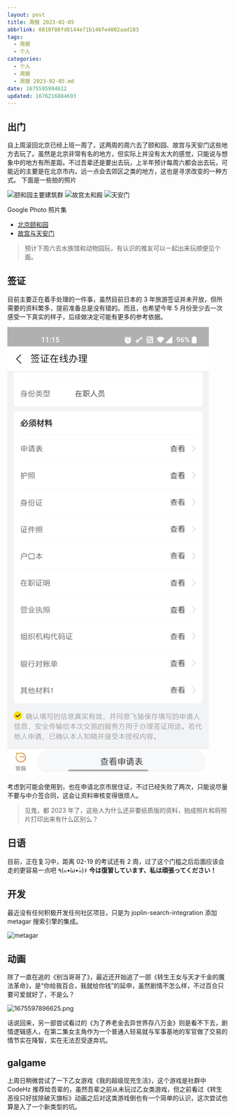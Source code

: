```yaml
---
layout: post
title: 周报 2023-02-05
abbrlink: 0810f80fd8144e71b146fe4002aad183
tags:
  - 周报
  - 个人
categories:
  - 个人
  - 周报
  - 周报 2023-02-05.md
date: 1675595994612
updated: 1676216884693
---
```


## 出门

自上周滚回北京已经上班一周了，这两周的周六去了颐和园、故宫与天安门这些地方去玩了。虽然是北京非常有名的地方，但实际上并没有太大的感觉，只能说与想象中的地方有所差距。不过吾辈还是要出去玩，上半年预计每周六都会出去玩，可能近的主要是在北京市内，远一点会去郊区之类的地方，这也是寻求改变的一种方式。
下面是一些拍的照片

![颐和园主要建筑群](https://image-proxy.rxliuli.com/?url=https://lh3.googleusercontent.com/pw/AMWts8AsVfH7C2VQ8sNyKJpI32eV6B6-lMnQTBy86P8bXXvc-02IYtUawHorV2ZxsUKfGgRU5Y9MVWYWrpgShPnvgKBhq-rvvinKKSxYuwsG74tDr3B19-3SLOahiVbVlBrItSzK580vO_p0ja2-_j_pZhl1=w1783-h1337-no)
![故宫太和殿](https://image-proxy.rxliuli.com/?url=https://lh3.googleusercontent.com/pw/AMWts8Ahc5T_a58tiPhxXdyDXklq0IMGR5yGl8-QYWSRPU5FgFIC41yG-jS2kX6Fpg0IMQG4UdlwetLUJ_BbKV0wDn7jXSxwG6SzWVtDtNT7VrasxcbTF1HsENtqI-ovnW12th3b6Wox4y30MSKUPleEu1ok=w1783-h1337-no)
![天安门](https://image-proxy.rxliuli.com/?url=https://lh3.googleusercontent.com/pw/AMWts8BI0M7qXjLOvzJCe_GCKHhOfiiV8KgCCm4d6UJtTa3_byqtt6YcABPseC13S3fhWFQEhE3XKBGIRfjf5trgcIH_7MI6Jo_TexEXfiFVWjAcPm4cbsXGNntwLzC9GD9e2VCYfgoUIO4gLw5uD-ePKXxV=w1783-h1337-no)

Google Photo 照片集

*   [北京颐和园](https://photos.app.goo.gl/9m74qinKPnDSP4Hi9)
*   [故宫与天安门](https://photos.app.goo.gl/zpjvkRp9U2ZKUQXF7)

> 预计下周六去水族馆和动物园玩，有认识的推友可以一起出来玩顺便见个面。

## 签证

目前主要正在着手处理的一件事，虽然目前日本的 3 年旅游签证并未开放，但所需要的资料繁多，提前准备总是没有错的。而且，也希望今年 5 月份至少去一次感受一下真实的样子，后续做决定可能有更多的参考依据。

![1675596831512.png](/resources/f6da6c3fb3ff4039a7fd3b2a97531ecc.png)

考虑到可能会使用到，也在申请北京市居住证，不过已经失败了两次，只能说尽量不要与中介签合同，这会让资料审核变得很烦人。

> 见鬼，都 2023 年了，这些人为什么还非要纸质版的资料，拍成照片和将照片打印出来有什么区别么？

## 日语

目前，正在复习中，距离 02-19 的考试还有 2 周，过了这个门槛之后后面应该会走的更容易一点吧 ٩(๑•̀ω•́๑)۶
**今は復習しています、私は頑張ってください！**

## 开发

最近没有任何积极开发任何社区项目，只是为 joplin-search-integration 添加 metagar 搜索引擎的集成。

![metagar](https://user-images.githubusercontent.com/24560368/216649515-57e6cb7a-39a3-4fb5-ba58-252fc087408b.png)

## 动画

除了一直在追的《别当哥哥了》，最近还开始追了一部《转生王女与天才千金的魔法革命》，是“你给我百合，我就给你钱”的延申，虽然剧情不怎么样，不过百合只要可爱就好了，不是么？

![1675597896625.png](/resources/a29192174e2f4614bed98fca8775c6e5.png)

话说回来，另一部尝试看过的《为了养老金去异世界存八万金》则是看不下去，剧情逻辑感人，在第二集女主角作为一个普通人轻易就与军事基地的军官做了交易的情节实在降智，实在无法忍受遂弃坑。

## galgame

上周日稍微尝试了一下乙女游戏《我的超级现充生活》，这个游戏是社群中 CodeHz 推荐给吾辈的，虽然吾辈之前从未玩过乙女类游戏，但之前看过《转生恶役只好拔除破灭旗标》动画之后对这类游戏倒也有一个简单的认识，这次尝试也算是入了一个新类型的坑。
